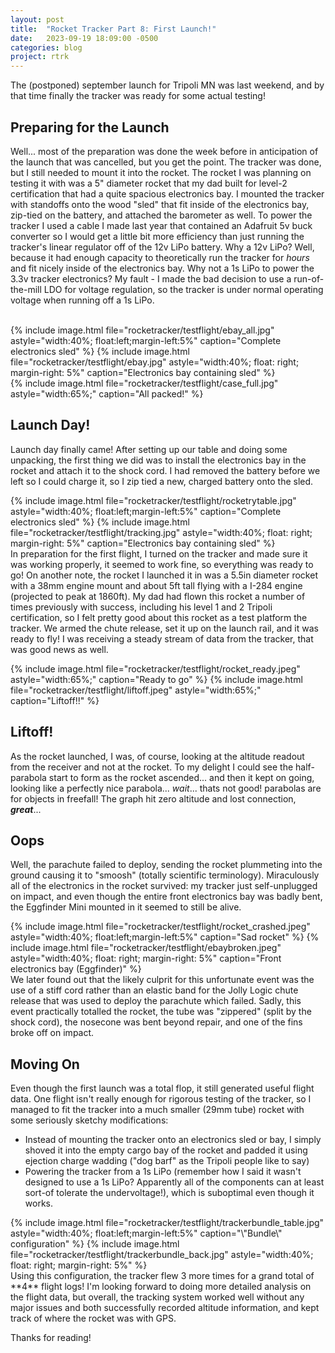 ```yaml
---
layout: post
title:  "Rocket Tracker Part 8: First Launch!"
date:   2023-09-19 18:09:00 -0500
categories: blog
project: rtrk
---
```


The (postponed) september launch for Tripoli MN was last weekend, and by that time finally the tracker was ready for some actual testing!

## Preparing for the Launch

Well... most of the preparation was done the week before in anticipation of the launch that was cancelled, but you get the point. The tracker was done, but I still needed to mount it into the rocket. The rocket I was planning on testing it with was a 5" diameter rocket that my dad built for level-2 certification that had a quite spacious electronics bay. I mounted the tracker with standoffs onto the wood "sled" that fit inside of the electronics bay, zip-tied on the battery, and attached the barometer as well. To power the tracker I used a cable I made last year that contained an Adafruit 5v buck converter so I would get a little bit more efficiency than just running the tracker's linear regulator off of the 12v LiPo battery. Why a 12v LiPo? Well, because it had enough capacity to theoretically run the tracker for *hours* and fit nicely inside of the electronics bay. Why not a 1s LiPo to power the 3.3v tracker electronics? My fault - I made the bad decision to use a run-of-the-mill LDO for voltage regulation, so the tracker is under normal operating voltage when running off a 1s LiPo.

<br/>
<div style="width: 100%; height: fit-content, display: block; overflow: auto;">
{% include image.html file="rocketracker/testflight/ebay_all.jpg" astyle="width:40%; float:left;margin-left:5%" caption="Complete electronics sled" %}
{% include image.html file="rocketracker/testflight/ebay.jpg" astyle="width:40%; float: right; margin-right: 5%" caption="Electronics bay containing sled" %}
</div>
{% include image.html file="rocketracker/testflight/case_full.jpg" astyle="width:65%;" caption="All packed!" %}

## Launch Day!

Launch day finally came! After setting up our table and doing some unpacking, the first thing we did was to install the electronics bay in the rocket and attach it to the shock cord. I had removed the battery before we left so I could charge it, so I zip tied a new, charged battery onto the sled. 
<div style="width: 100%; height: fit-content, display: block; overflow: auto;">
{% include image.html file="rocketracker/testflight/rocketrytable.jpg" astyle="width:40%; float:left;margin-left:5%" caption="Complete electronics sled" %}
{% include image.html file="rocketracker/testflight/tracking.jpg" astyle="width:40%; float: right; margin-right: 5%" caption="Electronics bay containing sled" %}
</div>
In preparation for the first flight, I turned on the tracker and made sure it was working properly, it seemed to work fine, so everything was ready to go! On another note, the rocket I launched it in was a 5.5in diameter rocket with a 38mm engine mount and about 5ft tall flying with a I-284 engine (projected to peak at 1860ft). My dad had flown this rocket a number of times previously with success, including his level 1 and 2 Tripoli certification, so I felt pretty good about this rocket as a test platform the tracker. We armed the chute release, set it up on the launch rail, and it was ready to fly! I was receiving a steady stream of data from the tracker, that was good news as well.

{% include image.html file="rocketracker/testflight/rocket_ready.jpeg" astyle="width:65%;" caption="Ready to go" %}
{% include image.html file="rocketracker/testflight/liftoff.jpeg" astyle="width:65%;" caption="Liftoff!!" %}

## Liftoff!
As the rocket launched, I was, of course, looking at the altitude readout from the receiver and not at the rocket. To my delight I could see the half-parabola start to form as the rocket ascended... and then it kept on going, looking like a perfectly nice parabola... *wait*... thats not good! parabolas are for objects in freefall! The graph hit zero altitude and lost connection, ***great***... 

## Oops
Well, the parachute failed to deploy, sending the rocket plummeting into the ground causing it to "smoosh" (totally scientific terminology). Miraculously all of the electronics in the rocket survived: my tracker just self-unplugged on impact, and even though the entire front electronics bay was badly bent, the Eggfinder Mini mounted in it seemed to still be alive.
<div style="width: 100%; height: fit-content, display: block; overflow: auto;">
{% include image.html file="rocketracker/testflight/rocket_crashed.jpeg" astyle="width:40%; float:left;margin-left:5%" caption="Sad rocket" %}
{% include image.html file="rocketracker/testflight/ebaybroken.jpeg" astyle="width:40%; float: right; margin-right: 5%" caption="Front electronics bay (Eggfinder)" %}
</div>
We later found out that the likely culprit for this unfortunate event was the use of a stiff cord rather than an elastic band for the Jolly Logic chute release that was used to deploy the parachute which failed. Sadly, this event practically totalled the rocket, the tube was "zippered" (split by the shock cord), the nosecone was bent beyond repair, and one of the fins broke off on impact.

## Moving On
Even though the first launch was a total flop, it still generated useful flight data. One flight isn't really enough for rigorous testing of the tracker, so I managed to fit the tracker into a much smaller (29mm tube) rocket with some seriously sketchy modifications:

- Instead of mounting the tracker onto an electronics sled or bay, I simply shoved it into the empty cargo bay of the rocket and padded it using ejection charge wadding ("dog barf" as the Tripoli people like to say)
- Powering the tracker from a 1s LiPo (remember how I said it wasn't designed to use a 1s LiPo? Apparently all of the components can at least sort-of tolerate the undervoltage!), which is suboptimal even though it works.

<div style="width: 100%; height: fit-content, display: block; overflow: auto;">
{% include image.html file="rocketracker/testflight/trackerbundle_table.jpg" astyle="width:40%; float:left;margin-left:5%" caption="\"Bundle\" configuration" %}
{% include image.html file="rocketracker/testflight/trackerbundle_back.jpg" astyle="width:40%; float: right; margin-right: 5%" %}
</div>
Using this configuration, the tracker flew 3 more times for a grand total of **4** flight logs! I'm looking forward to doing more detailed analysis on the flight data, but overall, the tracking system worked well without any major issues and both successfully recorded altitude information, and kept track of where the rocket was with GPS. 

Thanks for reading!